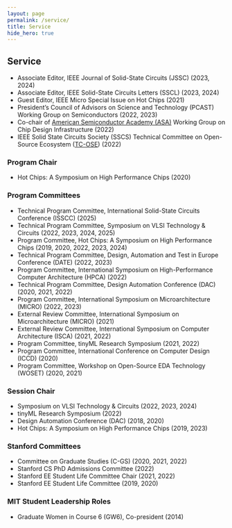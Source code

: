 ```yaml
---
layout: page
permalink: /service/
title: Service
hide_hero: true
---
```


## Service
- Associate Editor, IEEE Journal of Solid-State Circuits (JSSC) (2023, 2024)
- Associate Editor, IEEE Solid-State Circuits Letters (SSCL) (2023, 2024)
- Guest Editor, IEEE Micro Special Issue on Hot Chips (2021)    
- President’s Council of Advisors on Science and Technology (PCAST) Working Group on Semiconductors (2022, 2023)   
- Co-chair of [American Semiconductor Academy (ASA)](https://www.semi.org/en/workforce-development/ASA) Working Group on Chip Design Infrastructure (2022)
- IEEE Solid State Circuits Society (SSCS) Technical Committee on Open-Source Ecosystem ([TC-OSE](https://sscs-ose.github.io/)) (2022)   

### Program Chair
- Hot Chips: A Symposium on High Performance Chips (2020)

### Program Committees
- Technical Program Committee, International Solid-State Circuits Conference (ISSCC) (2025)    
- Technical Program Committee, Symposium on VLSI Technology & Circuits (2022, 2023, 2024, 2025)
- Program Committee, Hot Chips: A Symposium on High Performance Chips (2019, 2020, 2022, 2023, 2024)
- Technical Program Committee, Design, Automation and Test in Europe Conference (DATE) (2022, 2023)
- Program Committee, International Symposium on High-Performance Computer Architecture (HPCA) (2022)
- Technical Program Committee, Design Automation Conference (DAC) (2020, 2021, 2022)
- Program Committee, International Symposium on Microarchitecture (MICRO) (2022, 2023)
- External Review Committee, International Symposium on Microarchitecture (MICRO) (2021)
- External Review Committee, International Symposium on Computer Architecture (ISCA) (2021, 2022)
- Program Committee, tinyML Research Symposium (2021, 2022)
- Program Committee, International Conference on Computer Design (ICCD) (2020)
- Program Committee, Workshop on Open-Source EDA Technology (WOSET) (2020, 2021)    

### Session Chair
- Symposium on VLSI Technology & Circuits (2022, 2023, 2024)
- tinyML Research Symposium (2022)
- Design Automation Conference (DAC) (2018, 2020)
- Hot Chips: A Symposium on High Performance Chips (2019, 2023)

### Stanford Committees
- Committee on Graduate Studies (C-GS) (2020, 2021, 2022)
- Stanford CS PhD Admissions Committee (2022)
- Stanford EE Student Life Committee Chair (2021, 2022)
- Stanford EE Student Life Committee (2019, 2020)

### MIT Student Leadership Roles
- Graduate Women in Course 6 (GW6), Co-president (2014)   


